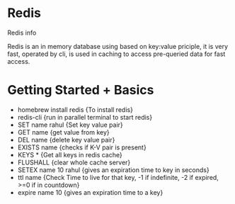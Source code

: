 # Redis
Redis info

Redis is an in memory database using based on key:value priciple, it is very fast, operated by cli, is used in caching to access pre-queried data for fast access.

<h1>Getting Started + Basics</h1>

<ul>
  <li>homebrew install redis {To install redis}</li>
  <li>redis-cli {run in parallel terminal to start redis}</li>
  <li>SET name rahul {Set key value pair}</li>
  <li>GET name {get value from key}</li>
  <li>DEL name {delete key value pair}</li>
  <li>EXISTS name {checks if K-V pair is present}</li>
  <li>KEYS * {Get all keys in redis cache}</li>
  <li>FLUSHALL {clear whole cache server}</li>
  <li>SETEX name 10 rahul {gives an expiration time to key in seconds}</li>
  <li>ttl name {Check Time to live for that key, -1 if indefinite, -2 if expired, >=0 if in countdown}</li>
  <li>expire name 10 {gives an expiration time to a key}</li>
</ul>

